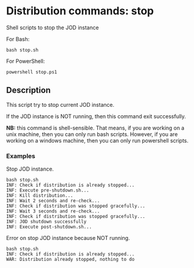 # Distribution commands: stop

Shell scripts to stop the JOD instance

For Bash:

```shell
bash stop.sh
```

For PowerShell:

```shell
powershell stop.ps1
```

## Description

This script try to stop current JOD instance.

If the JOD instance is NOT running, then this command exit successfully.

**NB:** this command is shell-sensible. That means, if you are working on a unix machine, then you can only run bash scripts. However, if you are working on a windows machine, then you can only run powershell scripts.


### Examples

Stop JOD instance.
```shell
bash stop.sh
INF: Check if distribution is already stopped...
INF: Execute pre-shutdown.sh...
INF: Kill distribution...
INF: Wait 2 seconds and re-check...
INF: Check if distribution was stopped gracefully...
INF: Wait 3 seconds and re-check...
INF: Check if distribution was stopped gracefully...
INF: JOD shutdown successfully
INF: Execute post-shutdown.sh...
```

Error on stop JOD instance because NOT running.
```shell
bash stop.sh
INF: Check if distribution is already stopped...
WAR: Distribution already stopped, nothing to do
```
